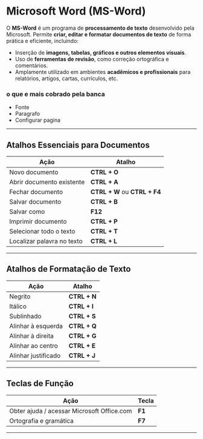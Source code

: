 
# **Microsoft Word (MS-Word)**

O **MS-Word** é um programa de **processamento de texto** desenvolvido pela Microsoft.
Permite **criar, editar e formatar documentos de texto** de forma prática e eficiente, incluindo:

* Inserção de **imagens, tabelas, gráficos e outros elementos visuais**.
* Uso de **ferramentas de revisão**, como correção ortográfica e comentários.
* Amplamente utilizado em ambientes **acadêmicos e profissionais** para relatórios, artigos, cartas, currículos, etc.


### o que e mais cobrado pela banca
- Fonte 
- Paragrafo
- Configurar pagina

---

## **Atalhos Essenciais para Documentos**

| Ação                       | Atalho                        |
| -------------------------- | ----------------------------- |
| Novo documento             | **CTRL + O**                  |
| Abrir documento existente  | **CTRL + A**                  |
| Fechar documento           | **CTRL + W** ou **CTRL + F4** |
| Salvar documento           | **CTRL + B**                  |
| Salvar como                | **F12**                       |
| Imprimir documento         | **CTRL + P**                  |
| Selecionar todo o texto    | **CTRL + T**                  |
| Localizar palavra no texto | **CTRL + L**                  |

---

## **Atalhos de Formatação de Texto**

| Ação                | Atalho       |
| ------------------- | ------------ |
| Negrito             | **CTRL + N** |
| Itálico             | **CTRL + I** |
| Sublinhado          | **CTRL + S** |
| Alinhar à esquerda  | **CTRL + Q** |
| Alinhar à direita   | **CTRL + G** |
| Alinhar ao centro   | **CTRL + E** |
| Alinhar justificado | **CTRL + J** |

---

## **Teclas de Função**

| Ação                                       | Tecla  |
| ------------------------------------------ | ------ |
| Obter ajuda / acessar Microsoft Office.com | **F1** |
| Ortografia e gramática                     | **F7** |

---
